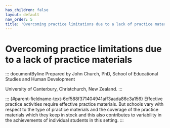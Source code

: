 ```yaml
---
has_children: false
layout: default
nav_order: 5
title: 'Overcoming practice limitations due to a lack of practice materials '
---
```

# Overcoming practice limitations due to a lack of practice materials 


::: documentByline
Prepared by John Church, PhD, School of Educational Studies and Human
Development

University of Canterbury, Christchurch, New Zealand.
:::

::: {#parent-fieldname-text-6cf588f371404941aff3aada86c3a156}
Effective practice activities require effective practice materials. But
schools vary with respect to the type of practice materials and the
coverage of the practice materials which they keep in stock and this
also contributes to variability in the achievements of individual
students in this setting.
:::
